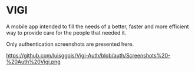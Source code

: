 # VIGI


A mobile app intended to fill the needs of a better, faster and more efficient way to provide care for the people that needed it.

Only authentication screenshots are presented here.

https://github.com/luisggois/Vigi-Auth/blob/auth/Screenshots%20-%20Auth%20Vigi.png

